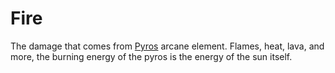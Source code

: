 # Fire

The damage that comes from [Pyros](../Magic/Spell%20Domains/Fire.md) arcane element. Flames, heat, lava, and more, the burning energy of the pyros is the energy of the sun itself.
